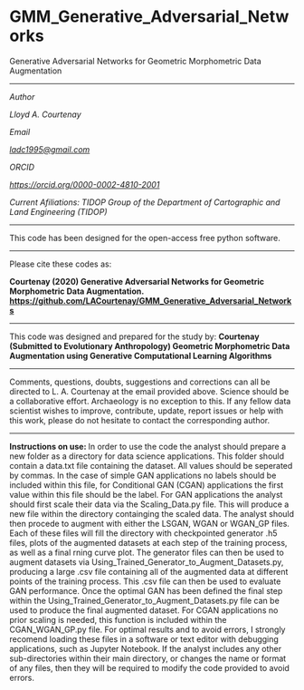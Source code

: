 # GMM_Generative_Adversarial_Networks
Generative Adversarial Networks for Geometric Morphometric Data Augmentation



-----------------------------------------------------------------------------------------------------------------

<i>
Author

Lloyd A. Courtenay

Email

ladc1995@gmail.com

ORCID

https://orcid.org/0000-0002-4810-2001

Current Afiliations:
TIDOP Group of the Department of Cartographic and Land Engineering (TIDOP)

</i>

---------------------------------------------------------------------------------------------------

This code has been designed for the open-access free python software.

--------------------------------------------------------

Please cite these codes as:

 <b> Courtenay (2020) Generative Adversarial Networks for Geometric Morphometric Data Augmentation. https://github.com/LACourtenay/GMM_Generative_Adversarial_Networks
</b>

--------------------------------------------------------

This code was designed and prepared for the study by:
<b> Courtenay (Submitted to Evolutionary Anthropology) Geometric Morphometric Data Augmentation using Generative Computational Learning Algorithms </b>

------------------------------------------------------------
Comments, questions, doubts, suggestions and corrections can all be directed to L. A. Courtenay at the email provided above.
Science should be a collaborative effort. Archaeology is no exception to this. If any fellow data
scientist wishes to improve, contribute, update, report issues or help with this work, please do not hesitate to contact the corresponding author.

--------------------------------------------------------
<b> Instructions on use: </b>
In order to use the code the analyst should prepare a new folder as a directory for data science applications. This folder should contain a data.txt file containing
the dataset. All values should be seperated by commas. In the case of simple GAN applications no labels should be included within this file, for Conditional GAN (CGAN)
applications the first value within this file should be the label. For GAN applications the analyst should first scale their data via the Scaling_Data.py file. This will produce a new file within the directory containging the scaled data. The analyst should then procede to augment with either the LSGAN, WGAN or WGAN_GP files. Each of these files will fill the directory with checkpointed generator .h5 files, plots of the augmented datasets at each step of the training process, as well as a final rning curve plot. The generator files can then be used to augment datasets via Using_Trained_Generator_to_Augment_Datasets.py, producing a large .csv file containing all of the augmented data at different points of the training process. This .csv file can then be used to evaluate GAN performance. Once the optimal GAN has been defined the final step within the Using_Trained_Generator_to_Augment_Datasets.py file can be used to produce the final augmented dataset. For CGAN applications no prior scaling is needed, this function is included within the CGAN_WGAN_GP.py file. For optimal results and to avoid errors, I strongly recomend loading these files in a software or text editor with debugging applications, such as Jupyter Notebook. If the analyst includes any other sub-directories within their main directory, or changes the name or format of any files, then they will be required to modify the code provided to avoid errors.

